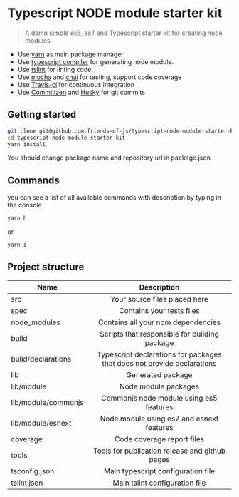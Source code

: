 # Typescript NODE module starter kit

> A damn simple es5, es7 and Typescript starter kit for creating node modules.

* Use [yarn](https://yarnpkg.com/lang/en/) as main package manager.
* Use [typescript compiler](https://www.typescriptlang.org/) for generating node module.
* Use [tslint](https://palantir.github.io/tslint/) for linting code.
* Use [mocha](https://mochajs.org/) and [chai](http://chaijs.com/) for testing, support code coverage
* Use [Travis-ci](https://travis-ci.org/) for continuous integration
* Use [Commitizen](https://github.com/commitizen/cz-cli) and [Husky](https://github.com/typicode/husky) for git commits

## Getting started

```bash
git clone git@github.com:friends-of-js/typescript-node-module-starter-kit.git
cd typescript-node-module-starter-kit
yarn install
```

You should change package name and repository url in package.json

## Commands
you can see a list of all available commands with description by typing in the console
```bash
yarn h
```
or
```bash
yarn i
```

## Project structure
|Name                 | Description                                                             |
| ------              | :---------------------------:                                           |
| src                 | Your source files placed here                                           |
| spec                | Contains your tests files                                               |
| node_modules        | Contains all your npm dependencies                                      |
| build               | Scripts that responsible for building package                           |
| build/declarations  | Typescript declarations for packages that does not provide declarations |
| lib                 | Generated package                                                       |
| lib/module          | Node module packages                                                    |
| lib/module/commonjs | Commonjs node module using es5 features                                 |
| lib/module/esnext   | Node module using es7 and esnext features                               |
| coverage            | Code coverage report files                                              |
| tools               | Tools for publication release and github pages                          |
| tsconfig.json       | Main typescript configuration file                                      |
| tslint.json         | Main tslint configuration file                                          |

